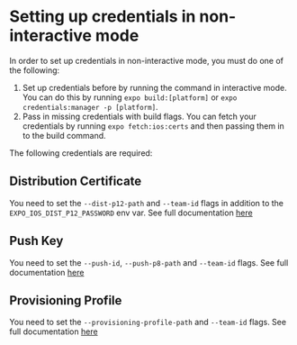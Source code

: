 # Setting up credentials in non-interactive mode

In order to set up credentials in non-interactive mode, you must do one of the following:

1. Set up credentials before by running the command in interactive mode. You can do this by running `expo build:[platform]` or `expo credentials:manager -p [platform]`.
2. Pass in missing credentials with build flags. You can fetch your credentials by running `expo fetch:ios:certs` and then passing them in to the build command.

The following credentials are required:

## Distribution Certificate

You need to set the `--dist-p12-path` and `--team-id` flags in addition to the `EXPO_IOS_DIST_P12_PASSWORD` env var. See full documentation [here](https://docs.expo.io/versions/latest/workflow/expo-cli/)

## Push Key

You need to set the `--push-id`, `--push-p8-path` and `--team-id` flags. See full documentation [here](https://docs.expo.io/versions/latest/workflow/expo-cli/)

## Provisioning Profile

You need to set the `--provisioning-profile-path` and `--team-id` flags. See full documentation [here](https://docs.expo.io/versions/latest/workflow/expo-cli/)
